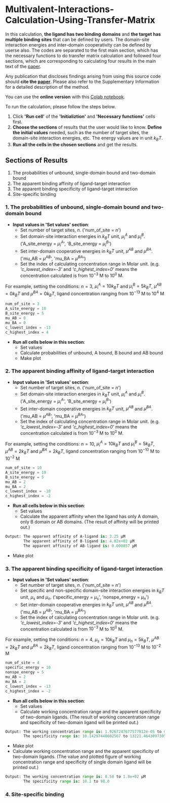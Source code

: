 # Multivalent-Interactions-Calculation-Using-Transfer-Matrix

In this calculation, **the ligand has two binding domains** and **the target has multiple binding sites** that can be defined by users. The domain-site interaction energies and inter-domain cooperativity can be defined by userse also. The codes are separated to the first main section, which has the necessary functions to do transfer matrix calculation and followed four sections, which are corresponding to calculating four results in the main text of the [paper](https://www.sciencedirect.com/science/article/pii/S0006349522003162).

Any publication that discloses findings arising from using this source code should **cite the [paper](https://www.sciencedirect.com/science/article/pii/S0006349522003162)**. Please also refer to the Supplementary Information for a detailed description of the method. 

You can use the **online version** with this [Colab notebook](https://colab.research.google.com/drive/15Q1iayim6DeL17c8QIwhVgoEWL46ybcp#scrollTo=DXtCUhHG5Wc8).

To run the calculation, please follow the steps below.

1. Click **'Run cell'** of the **'Initializtion'** and **'Necessary functions'** cells first.
2. **Choose the sections** of results that the user would like to know. **Define the initial values** needed, such as the number of target sites, the domain-site interaction energies, etc. The energy values are in unit $k_BT$.
3. **Run all the cells in the chosen sections** and get the results.

## Sections of Results
1. The probabilities of unbound, single-domain bound and two-domain bound
2. The apparent binding affinity of ligand-target interaction
3. The apparent binding specificity of ligand-target interaction
4. Site-specific binding
### 1. The probabilities of unbound, single-domain bound and two-domain bound
* **Input values in 'Set values' section**:
  * Set number of target sites, $n$.  ('num_of_site = $n$')
  * Set domain-site interaction energies in $k_BT$ unit, $μ^A_i$ and $μ^B_i$.  ('A_site_energy = $μ^A_i$', 'B_site_energy = $μ^B_i$')
  * Set inter-domain cooperative energies in $k_BT$ unit, $μ^{AB}$ and $μ^{BA}$.  ('mu_AB = $μ^{AB}$', 'mu_BA = $μ^{BA}$')
  * Set the index of calculating concentration range in Molar unit. (e.g. *'c_lowest_index=-3'* and *'c_highest_index=0'* means the concentration calculated is from $10^{−3}$ M to $10^0$ M.
    
For example, setting the conditions: $n=3$, $μ^A_i=10 k_BT$ and $μ^B_i=5 k_BT$, $μ^{AB}=0 k_BT$ and $μ^{BA}=0 k_BT$, ligand concentration ranging from $10^{−13}$ M to $10^4$ M
```python
num_of_site = 3
A_site_energy = 10
B_site_energy = 5
mu_AB = 0 
mu_BA = 0 
c_lowest_index = -13
c_highest_index = 4
```
* **Run all cells below in this section**:
  * Set values 
  * Calculate probabilities of unbound, A bound, B bound and AB bound
  * Make plot
    
### 2. The apparent binding affinity of ligand-target interaction
* **Input values in 'Set values' section**:
  * Set number of target sites, $n$.  ('num_of_site = $n$')
  * Set domain-site interaction energies in $k_BT$ unit, $μ^A_i$ and $μ^B_i$.  ('A_site_energy = $μ^A_i$', 'B_site_energy = $μ^B_i$')
  * Set inter-domain cooperative energies in $k_BT$ unit, $μ^{AB}$ and $μ^{BA}$.  ('mu_AB = $μ^{AB}$', 'mu_BA = $μ^{BA}$')
  * Set the index of calculating concentration range in Molar unit. (e.g. *'c_lowest_index=-3'* and *'c_highest_index=0'* means the concentration calculated is from $10^{−3}$ M to $10^0$ M.
    
For example, setting the conditions: $n=10$, $μ^A_i=10 k_BT$ and $μ^B_i=5 k_BT$, $μ^{AB}=2 k_BT$ and $μ^{BA}=2 k_BT$, ligand concentration ranging from $10^{−10}$ M to $10^{-2}$ M
```python
num_of_site = 10
A_site_energy = 10
B_site_energy = 5
mu_AB = 2
mu_BA = 2 
c_lowest_index = -10
c_highest_index = -2
```
* **Run all cells below in this section**:
  * Set values 
  * Calculate the apparent affinity when the ligand has only A domain, only B domain or AB domains. (The result of affinity will be printed out.)
```python
Output: The apparent affinity of A-ligand is: 3.25 μM
        The apparent affinity of B-ligand is: 4.82e+02 μM
        The apparent affinity of AB-ligand is: 0.000857 μM
```
  * Make plot
    
### 3. The apparent binding specificity of ligand-target interaction
* **Input values in 'Set values' section**:
  * Set number of target sites, $n$.  ('num_of_site = $n$')
  * Set specific and non-specific domain-site interaction energies in $k_BT$ unit, $μ_s$ and $μ_n$.  ('specific_energy = $μ_s$', 'nonspe_energy = $μ_n$')
  * Set inter-domain cooperative energies in $k_BT$ unit, $μ^{AB}$ and $μ^{BA}$.  ('mu_AB = $μ^{AB}$', 'mu_BA = $μ^{BA}$')
  * Set the index of calculating concentration range in Molar unit. (e.g. *'c_lowest_index=-3'* and *'c_highest_index=0'* means the concentration calculated is from $10^{−3}$ M to $10^0$ M.
    
For example, setting the conditions: $n=4$, $μ_s=10 k_BT$ and $μ_n=5 k_BT$, $μ^{AB}=2 k_BT$ and $μ^{BA}=2 k_BT$, ligand concentration ranging from $10^{−13}$ M to $10^{-2}$ M
```python
num_of_site = 4
specific_energy = 10 
nonspe_energy = 5 
mu_AB = 2
mu_BA = 2
c_lowest_index = -13
c_highest_index = -2
```
* **Run all cells below in this section**:
  * Set values 
  * Calculate working concentration range and the apparent specificity of two-domain ligands. (The result of working concentration range and specificity of two-domain ligand will be printed out.)
```python
Output: The working concentration range is: 1.9267247677577812e-05 to 0.055242985057496065 uM
        The specificity range is: 10.14297448602567 to 13221.464309730512
```
  * Make plot
  * Calculate working concentration range and the apparent specificity of two-domain ligands. (The value and plotted figure of working concentration range and specificity of single domain ligand will be printed out.)
```python
Output: The working concentration range is: 8.58 to 1.8e+02 μM
        The specificity range is: 10.1 to 98.0
```
### 4. Site-specific binding

